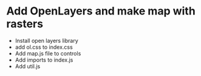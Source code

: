 # Add OpenLayers and make map with rasters

* Install open layers library
* add ol.css to index.css
* Add map.js file to controls
* Add imports to index.js
* Add util.js

